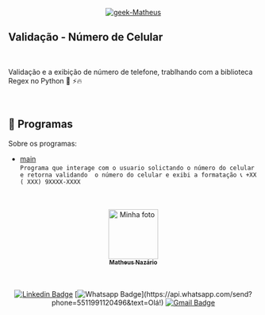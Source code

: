 <p align = "center">
  <a href="https://www.linkedin.com/in/matheus-naz%C3%A1rio-676411b3/">
    <img src="https://i.ibb.co/1LyDXjc/geek-Matheus.png" alt="geek-Matheus" border="0" /></a>
</p>

##  Validação - Número de Celular


<br>

<p align = "center" id = "project">

  Validação e a exibição de número de telefone, trablhando com a biblioteca Regex no Python 🐍 ⚡🔥
 
</p>

<br>

<h2 id = "techs">
  🚀 Programas
</h2>

Sobre os programas:

- [main](https://github.com/Matheus-Nazario/Validacao_Numero_Telefone/blob/main/main.py) </br>
`Programa que interage com o usuario solictando o número do celular e retorna validando  o número do celular e exibi a formatação 📞 +XX ( XXX) 9XXXX-XXXX`



<br>
</br>

<center>
<a href="https://github.com/Matheus-Nazario">
  <img src = "https://avatars.githubusercontent.com/u/58954901?v=4" width = "100px;" alt = "Minha foto" />
  <br />
  <sub> <b> Matheus Nazário </b> </sub>
</a>

<br />
<br />

<br/>

[![Linkedin Badge](https://img.shields.io/badge/-LinkedIn-blue?style=for-the-badge&logo=Linkedin&logoColor=white&link=https://www.linkedin.com/in/matheus-nazário-676411b3/)](https://www.linkedin.com/in/matheus-nazário-676411b3/)
[![Whatsapp Badge](https://img.shields.io/badge/-Whatsapp-4CA143?style=for-the-badge&labelColor=4CA143&logo=whatsapp&logoColor=white&link=https://api.whatsapp.com/send?phone=5511991120496&text=Olá!)](https://api.whatsapp.com/send?phone=5511991120496&text=Olá!)
[![Gmail Badge](https://img.shields.io/badge/-Gmail-c14438?style=for-the-badge&logo=Gmail&logoColor=white&link=mailto:matheus.nazario@aluno.faculdadeimpacta.com.br
)](mailto:matheus.nazario@aluno.faculdadeimpacta.com.br
)

</center>